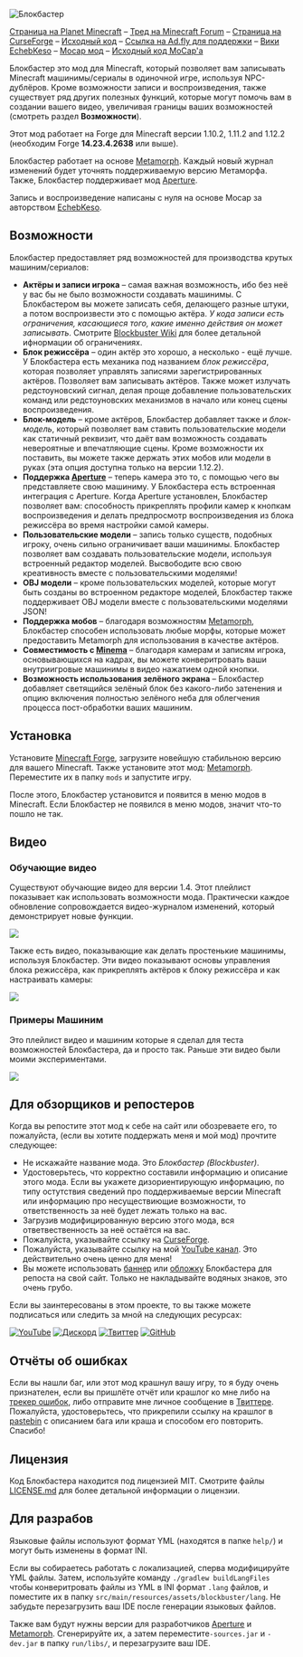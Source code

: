 ![Блокбастер](http://i.imgur.com/nqDKg1R.png)

[Страница на Planet Minecraft](http://www.planetminecraft.com/mod/blockbuster-machinima-mod/) – [Тред на Minecraft Forum](http://www.minecraftforum.net/forums/mapping-and-modding/minecraft-mods/2700216-blockbuster-machinima-studio-mod) – [Страница на CurseForge](https://minecraft.curseforge.com/projects/blockbuster) – [Исходный код](https://github.com/mchorse/blockbuster) – [Ссылка на Ad.fly для поддержки](http://adf.ly/15268913/blockbuster-curseforge) – [Вики](https://github.com/mchorse/blockbuster/wiki)  
[EchebKeso](https://twitter.com/EchebKeso) – [Mocap мод](http://www.minecraftforum.net/forums/mapping-and-modding/minecraft-mods/1445402-minecraft-motion-capture-mod-mocap-16-000) – [Исходный код MoCap'a](https://github.com/EchebKeso/Mocap)

Блокбастер это мод для Minecraft, который позволяет вам записывать Minecraft машинимы/сериалы в одиночной игре, используя NPC-дублёров. Кроме возможности записи и воспроизведения, также существует ряд других полезных функций, которые могут помочь вам в создании вашего видео, увеличивая границы ваших возможностей (смотреть раздел **Возможности**). 

Этот мод работает на Forge для Minecraft версии 1.10.2, 1.11.2 and 1.12.2 (необходим Forge **14.23.4.2638** или выше).

Блокбастер работает на основе [Metamorph](https://minecraft.curseforge.com/projects/metamorph). Каждый новый журнал изменений будет уточнять поддерживаемую версию Метаморфа. Также, Блокбастер поддерживает мод [Aperture](https://minecraft.curseforge.com/projects/aperture).

Запись и воспроизведение написаны с нуля на основе Mocap за авторством [EchebKeso](https://twitter.com/EchebKeso).

## Возможности

Блокбастер предоставляет ряд возможностей для производства крутых машиним/сериалов:

* **Актёры и записи игрока** – самая важная возможность, ибо без неё у вас бы не было возможности создавать машинимы. С Блокбастером вы можете записать себя, делающего разные штуки, а потом воспроизвести это с помощью актёра. *У кода записи есть ограничения, касающиеся того, какие именно действия он может записывать*. Смотрите [Blockbuster Wiki](https://github.com/mchorse/blockbuster/wiki) для более детальной ифнормации об ограничениях.
* **Блок режиссёра** – один актёр это хорошо, а несколько - ещё лучше. У Блокбастера есть механика под названием *блок режиссёра*, которая позволяет управлять записями зарегистрированных актёров. Позволяет вам записывать актёров. Также может излучать редстоуновский сигнал, делая проще добавление пользовательских команд или редстоуновских механизмов в начало или конец сцены воспроизведения.
* **Блок-модель** – кроме актёров, Блокбастер добавляет также и *блок-модель*, который позволяет вам ставить пользовательские модели как статичный реквизит, что даёт вам возможность создавать невероятные и впечатляющие сцены. Кроме возможности их поставить, вы можете также держать этих мобов или модели в руках (эта опция доступна только на версии 1.12.2).
* **Поддержка [Aperture](https://minecraft.curseforge.com/projects/aperture)** – теперь камера это то, с помощью чего вы представляете свою машиниму. У Блокбастера есть встроенная интеграция с Aperture. Когда Aperture установлен, Блокбастер позволяет вам: способность прикреплять профили камер к кнопкам воспроизведения и делать предпросмотр воспроизведения из блока режиссёра во время настройки самой камеры.
* **Пользовательские модели** – запись только существ, подобных игроку, очень сильно ограничивает ваши машинимы. Блокбастер позволяет вам создавать пользовательские модели, используя встроенный редактор моделей. Высвободите всю свою креативность вместе с пользовательскими моделями!
* **OBJ модели** – кроме пользовательских моделей, которые могут быть созданы во встроенном редакторе моделей, Блокбастер также поддерживает OBJ модели вместе с пользовательскими моделями JSON!
* **Поддержка мобов** – благодаря возможностям [Metamorph](https://minecraft.curseforge.com/projects/metamorph), Блокбастер способен использовать любые морфы, которые может предоставить Metamorph для использования в качестве актёров.
* **Совместимость с [Minema](http://www.minecraftforum.net/forums/mapping-and-modding/minecraft-mods/2790594-minema-unofficial-the-smooth-movie-recorder)** – благодаря камерам и записям игрока, основывающихся на кадрах, вы можете конверитровать ваши внутриигровые машинимы в видео нажатием одной кнопки.
* **Возможность использования зелёного экрана** – Блокбастер добавляет светящийся зелёный блок без какого-либо затенения и опцию включения полностью зелёного неба для облегчения процесса пост-обработки ваших машиним. 

## Установка

Установите [Minecraft Forge](http://files.minecraftforge.net/), загрузите новейшую стабильною версию для вашего Minecraft. Также установите этот мод: [Metamorph](https://minecraft.curseforge.com/projects/metamorph). Переместите их в папку `mods` и запустите игру.

После этого, Блокбастер установится и появится в меню модов в Minecraft. Если Блокбастер не появился в меню модов, значит что-то пошло не так. 

## Видео

### Обучающие видео

Существуют обучающие видео для версии 1.4. Этот плейлист показывает как использовать возможности мода. Практически каждое обновление сопровождается видео-журналом изменений, который демонстрирует новые функции.

<a href="https://youtu.be/r3BpwMBDxwk?list=PL6UPd2Tj65nEwg2bfY-NduLihPy6fgnvK"><img src="https://img.youtube.com/vi/r3BpwMBDxwk/0.jpg"></a> 

Также есть видео, показывающие как делать простенькие машинимы, используя Блокбастер. Эти видео показывают основы управления блока режиссёра, как прикреплять актёров к блоку режиссёра и как настраивать камеры:

<a href="https://youtu.be/cVTIzKzWtqg?list=PL6UPd2Tj65nE0Pmf6GD2Fk3aRGWTGKlZk"><img src="https://img.youtube.com/vi/cVTIzKzWtqg/0.jpg"></a> 

### Примеры Машиним

Это плейлист видео и машиним которые я сделал для теста возможностей Блокбастера, да и просто так. Раньше эти видео были моими экспериментами.

<a href="https://youtu.be/3uMywkj1_Gs?list=PL6UPd2Tj65nFdhjzY-z6yCJuPaEanB2BF"><img src="https://img.youtube.com/vi/3uMywkj1_Gs/0.jpg"></a> 

## Для обзорщиков и репостеров

Когда вы репостите этот мод к себе на сайт или обозреваете его, то пожалуйста, (если вы хотите поддержать меня и мой мод) прочтите следующее:

* Не искажайте название мода. Это *Блокбастер* *(Blockbuster)*.
* Удостоверьтесь, что корректно составили информацию и описание этого мода. Если вы укажете дизориентирующую информацию, по типу остутствия сведений про поддерживаемые версии Minecraft или информацию про несуществиющие возможности, то ответственность за неё будет лежать только на вас.
* Загрузив модифицированную версию этого мода, вся ответвественность за неё остаётся на вас.
* Пожалуйста, указывайте ссылку на [CurseForge](https://minecraft.curseforge.com/projects/blockbuster).
* Пожалуйста, указывайте ссылку на мой [YouTube канал](https://www.youtube.com/channel/UCWVDjAcecHHa8UrEWMRGI8w). Это действительно очень ценно для меня! 
* Вы можете использовать [баннер](http://i.imgur.com/nqDKg1R.png) или [обложку](http://i.imgur.com/XgU8Tvx.png) Блокбастера для репоста на свой сайт. Только не накладывайте водяных знаков, это очень грубо.

Если вы заинтересованы в этом проекте, то вы также можете подписаться или следить за мной на следующих ресурсах:

[![YouTube](http://i.imgur.com/yA4qam9.png)](https://www.youtube.com/channel/UCWVDjAcecHHa8UrEWMRGI8w) [![Дискорд](http://i.imgur.com/gI6JEpJ.png)](https://discord.gg/qfxrqUF) [![Твиттер](http://i.imgur.com/6b8vHcX.png)](https://twitter.com/McHorsy) [![GitHub](http://i.imgur.com/DmTn1f1.png)](https://github.com/mchorse)  

## Отчёты об ошибках

Если вы нашли баг, или этот мод крашнул вашу игру, то я буду очень признателен, если вы пришлёте отчёт или крашлог ко мне либо на [трекер ошибок](https://github.com/mchorse/blockbuster/issues/), либо отправите мне личное сообщение в [Твиттере](https://twitter.com/McHorsy). Пожалуйста, удостоверьтесь, что прикрепили ссылку на крашлог в [pastebin](http://pastebin.com) с описанием бага или краша и способом его повторить. Спасибо! 

## Лицензия

Код Блокбастера находится под лицензией MIT. Смотрите файлы [LICENSE.md](./LICENSE.md) для более детальной информации о лицензии.

## Для разрабов

Языковые файлы используют формат YML (находятся в папке `help/`) и могут быть изменены в формат INI.

Если вы собираетесь работать с локализацией, сперва модифицируйте YML файлы. Затем, используйте команду `./gradlew buildLangFiles` чтобы конверитровать файлы из YML в INI формат `.lang` файлов, и поместите их в папку `src/main/resources/assets/blockbuster/lang`. Не забудьте перезагрузить ваш IDE после генерации языковых файлов.

Также вам будут нужны версии для разработчиков [Aperture](https://github.com/mchorse/aperture) и [Metamorph](https://github.com/mchorse/blockbuster). Сгенерируйте их, а затем переместите`-sources.jar` и `-dev.jar` в папку `run/libs/`, и перезагрузите ваш IDE.
